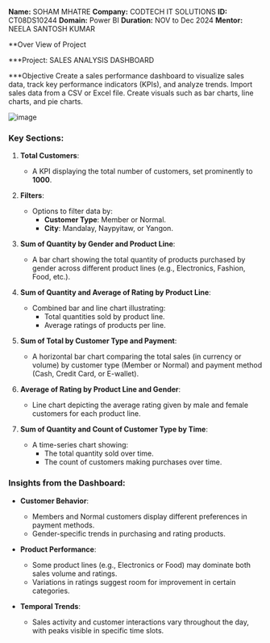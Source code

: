 **Name:** SOHAM MHATRE
**Company:** CODTECH IT SOLUTIONS
**ID:** CT08DS10244
**Domain:** Power BI
**Duration:** NOV to Dec 2024
**Mentor:** NEELA SANTOSH KUMAR

**Over View of Project

***Project: SALES   ANALYSIS   DASHBOARD

***Objective
Create a sales performance dashboard to visualize sales data, track key performance indicators (KPIs), and analyze trends. Import sales data from a CSV or Excel file. Create visuals such as bar charts, line charts, and pie charts.

![image](https://github.com/user-attachments/assets/84591c61-8e00-4c59-bb6d-385d04a83a56)

### Key Sections:

1. **Total Customers**:
   - A KPI displaying the total number of customers, set prominently to **1000**.

2. **Filters**:
   - Options to filter data by:
     - **Customer Type**: Member or Normal.
     - **City**: Mandalay, Naypyitaw, or Yangon.

3. **Sum of Quantity by Gender and Product Line**:
   - A bar chart showing the total quantity of products purchased by gender across different product lines (e.g., Electronics, Fashion, Food, etc.).

4. **Sum of Quantity and Average of Rating by Product Line**:
   - Combined bar and line chart illustrating:
     - Total quantities sold by product line.
     - Average ratings of products per line.

5. **Sum of Total by Customer Type and Payment**:
   - A horizontal bar chart comparing the total sales (in currency or volume) by customer type (Member or Normal) and payment method (Cash, Credit Card, or E-wallet).

6. **Average of Rating by Product Line and Gender**:
   - Line chart depicting the average rating given by male and female customers for each product line.

7. **Sum of Quantity and Count of Customer Type by Time**:
   - A time-series chart showing:
     - The total quantity sold over time.
     - The count of customers making purchases over time.


### Insights from the Dashboard:
- **Customer Behavior**:
  - Members and Normal customers display different preferences in payment methods.
  - Gender-specific trends in purchasing and rating products.

- **Product Performance**:
  - Some product lines (e.g., Electronics or Food) may dominate both sales volume and ratings.
  - Variations in ratings suggest room for improvement in certain categories.

- **Temporal Trends**:
  - Sales activity and customer interactions vary throughout the day, with peaks visible in specific time slots.

